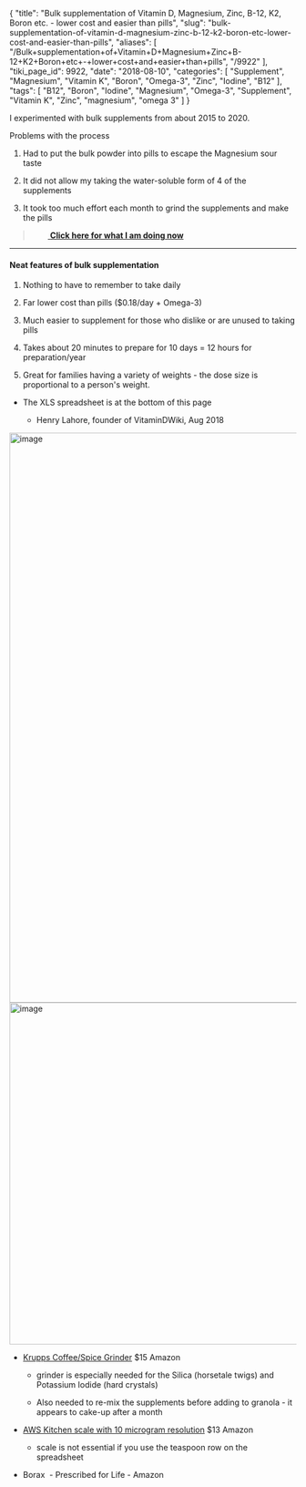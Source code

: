 {
    "title": "Bulk supplementation of Vitamin D, Magnesium, Zinc, B-12, K2, Boron etc. - lower cost and easier than pills",
    "slug": "bulk-supplementation-of-vitamin-d-magnesium-zinc-b-12-k2-boron-etc-lower-cost-and-easier-than-pills",
    "aliases": [
        "/Bulk+supplementation+of+Vitamin+D+Magnesium+Zinc+B-12+K2+Boron+etc+-+lower+cost+and+easier+than+pills",
        "/9922"
    ],
    "tiki_page_id": 9922,
    "date": "2018-08-10",
    "categories": [
        "Supplement",
        "Magnesium",
        "Vitamin K",
        "Boron",
        "Omega-3",
        "Zinc",
        "Iodine",
        "B12"
    ],
    "tags": [
        "B12",
        "Boron",
        "Iodine",
        "Magnesium",
        "Omega-3",
        "Supplement",
        "Vitamin K",
        "Zinc",
        "magnesium",
        "omega 3"
    ]
}


I experimented with bulk supplements from about 2015 to 2020.  

Problems with the process

1. Had to put the bulk powder into pills to escape the Magnesium sour taste

1. It did not allow my taking the water-soluble form of 4 of the supplements

1. It took too much effort each month to grind the supplements and make the pills

> &nbsp; &nbsp; &nbsp; &nbsp;[ **Click here for what I am doing now** ](/tags/click-here-for-what-i-am-doing-now.html)

---

#### Neat features of bulk supplementation

1. Nothing to have to remember to take daily

1. Far lower cost than pills ($0.18/day + Omega-3)

1. Much easier to supplement for those who dislike or are unused to taking pills

1. Takes about 20 minutes to prepare for 10 days = 12 hours for preparation/year

1. Great for families having a variety of weights - the dose size is proportional to a person's weight.

* The XLS spreadsheet is at the bottom of this page

   * Henry Lahore, founder of VitaminDWiki, Aug 2018

<img src="https://d378j1rmrlek7x.cloudfront.net/attachments/jpeg/spreadsheet-late-aug-2018.jpg" alt="image" width="1000">

<img src="https://d378j1rmrlek7x.cloudfront.net/attachments/jpeg/bulk-picture.jpg" alt="image" width="600">

* [Krupps Coffee/Spice Grinder](https://www.amazon.com/KRUPS-Electric-Coffee-Grinder-Stainless/dp/B00004SPEU/ref=sr_1_1?ie=UTF8&qid=1536273977&sr=8-1&keywords=coffee+grinder&dpID=41NQRigTUdL&preST=_SY300_QL70_&dpSrc=srch) $15 Amazon

   * grinder is especially needed for the Silica (horsetale twigs) and Potassium Iodide (hard crystals)

   * Also needed to re-mix the supplements before adding to granola - it appears to cake-up after a month

* [AWS Kitchen scale with 10 microgram resolution](https://www.amazon.com/gp/product/B0012LOQUQ/ref=oh_aui_search_detailpage?ie=UTF8&psc=1) $13 Amazon

   * scale is not essential if you use the teaspoon row on the spreadsheet

* Borax  - Prescribed for Life - Amazon

<!-- ~tc~ (alias(Vitamin B-12 – little benefit in more than 5 micrograms at a time)) ~/tc~ -->